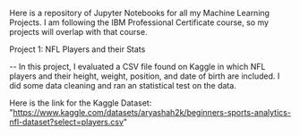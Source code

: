 Here is a repository of Jupyter Notebooks for all my Machine Learning Projects. I am following the IBM Professional Certificate course, so my projects will overlap with that course.

Project 1: NFL Players and their Stats 

-- In this project, I evaluated a CSV file found on Kaggle in which NFL players and their height, weight, position, and date of birth are included. I did some data cleaning and ran an statistical test on the data.

Here is the link for the Kaggle Dataset: "https://www.kaggle.com/datasets/aryashah2k/beginners-sports-analytics-nfl-dataset?select=players.csv"

